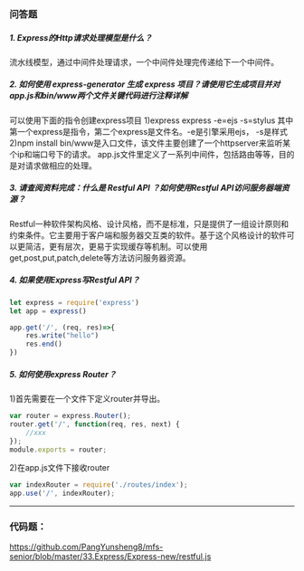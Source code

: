 ### 问答题
##### 1. Express的Http请求处理模型是什么？
流水线模型，通过中间件处理请求，一个中间件处理完传递给下一个中间件。
##### 2. 如何使用 express-generator 生成 express 项目？请使用它生成项目并对app.js和bin/www两个文件关键代码进行注释详解
可以使用下面的指令创建express项目
1)express express -e=ejs -s=stylus
其中第一个express是指令，第二个express是文件名。-e是引擎采用ejs， -s是样式
2)npm install
bin/www是入口文件，该文件主要创建了一个httpserver来监听某个ip和端口号下的请求。
app.js文件里定义了一系列中间件，包括路由等等，目的是对请求做相应的处理。
##### 3. 请查阅资料完成：什么是 Restful API ？如何使用Restful API访问服务器端资源？
Restful一种软件架构风格、设计风格，而不是标准，只是提供了一组设计原则和约束条件。它主要用于客户端和服务器交互类的软件。基于这个风格设计的软件可以更简洁，更有层次，更易于实现缓存等机制。可以使用get,post,put,patch,delete等方法访问服务器资源。
##### 4. 如果使用Express写Restful API？
```javascript
let express = require('express')
let app = express()

app.get('/', (req, res)=>{
    res.write("hello")
    res.end()
})
```
##### 5. 如何使用express Router？
1)首先需要在一个文件下定义router并导出。
```javascript
var router = express.Router(); 
router.get('/', function(req, res, next) {
    //xxx
});
module.exports = router;
```
2)在app.js文件下接收router
```javascript
var indexRouter = require('./routes/index');
app.use('/', indexRouter);
```

---
### 代码题：
https://github.com/PangYunsheng8/mfs-senior/blob/master/33.Express/Express-new/restful.js